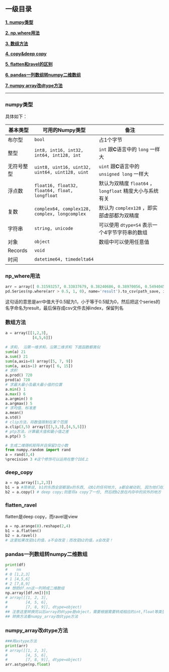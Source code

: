 
## 一级目录

[**1. numpy类型**](#numpy类型)

[**2. np.where用法**](#np_where用法)

[**3. 数组方法**](#数组方法)

[**4. copy&deep copy**](#deep_copy)

[**5. flatten和ravel的区别**](#flatten_ravel)

[**6. pandas一列数组转numpy二维数组**](#pandas一列数组转numpy二维数组)

[**7. numpy array改dtype方法**](#numpy_array改dtype方法)

---

### numpy类型

具体如下：

|基本类型|可用的**Numpy**类型|备注
|--|--|--
|布尔型|`bool`|占1个字节
|整型|`int8, int16, int32, int64, int128, int`| `int` 跟**C**语言中的 `long` 一样大
|无符号整型|`uint8, uint16, uint32, uint64, uint128, uint`| `uint` 跟**C**语言中的 `unsigned long` 一样大
|浮点数| `float16, float32, float64, float, longfloat`|默认为双精度 `float64` ，`longfloat` 精度大小与系统有关
|复数| `complex64, complex128, complex, longcomplex`| 默认为 `complex128` ，即实部虚部都为双精度
|字符串| `string, unicode` | 可以使用 `dtype=S4` 表示一个4字节字符串的数组
|对象| `object` |数组中可以使用任意值|
|Records| `void` ||
|时间| `datetime64, timedelta64` ||


### np_where用法
```python
arr = array([ 0.31593257, 0.33837679, 0.38240686, 0.38970056, 0.54940456]) 
pd.Series(np.where(arr > 0.5, 1, 0), name='result').to_csv(path_save, index=False, header=True) 
```
这句话的意思是arr中值大于0.5赋为1，小于等于0.5赋为0，然后把这个series的名字命名为result，最后保存成csv文件去掉index，保留列名

### 数组方法
```python
a = array([[1,2,3],
            [4,5,6]])
            
# 求和， 沿第一维求和，沿第二维求和 下面函数都类似
sum(a) 21
a.sum() 21
sum(a,axis=0) array([5, 7, 9])
sum(a, axis=1) array([ 6, 15])
# 求积
a.prod() 720
prod(a) 720
# 求最大最小及最大最小值的位置
a.min() 1
a.max() 6
a.argmin() 0
a.argmax() 5
# 求均值、标准差
a.mean()
a.std()
# clip方法，将数值限制在某个范围
a.clip(3,5) array([[3,3,3],[4,5,5]])
# ptp方法，计算最大值和最小值之差
a.ptp() 5

# 生成二维随机矩阵并且保留3位小数
from numpy.random import rand
a = rand(3,4)
%precision 3 #这个修饰可以运用在整个IDE上
```

### deep_copy
```python
a = np.array([1,2,3])
b1 = a #简单说, b1的东西全部都是a的东西, 动b1的任何地方, a都会被动到, 因为他们在内存中的位置是一模一样的, 本质上就是自己
b2 = a.copy() # deep copy;则是将a copy了一份, 然后把b2放在内存中的另外的地方
```

### flatten_ravel
flatten是deep copy，而ravel是view
```python
a = np.arange(8).reshape(2,4)
b1 = a.flatten()
b2 = a.ravel()
# 这里如果改变b1的值，a不会改变；而改变b2的值，a会改变！
```

### pandas一列数组转numpy二维数组
```python
print(df)
# 	 nn
# 0	[1,2,3]
# 1	[4,5,6]
# 2	[7,8,9]
## 想把df.nn这一列转成二维数组
np.array([df.nn])[0]
# array([[1, 2, 3],
#        [4, 5, 6],
#        [7, 8, 9]], dtype=object)
## 注意这里转换完以后array的dtype是object，需要根据需要转成相应的int,float等类型
## 转换方法看numpy_array改dtype方法
```

### numpy_array改dtype方法
```python
###用astype方法
print(arr)
# array([[1, 2, 3],
#        [4, 5, 6],
#        [7, 8, 9]], dtype=object)
arr.astype(np.float)
```
